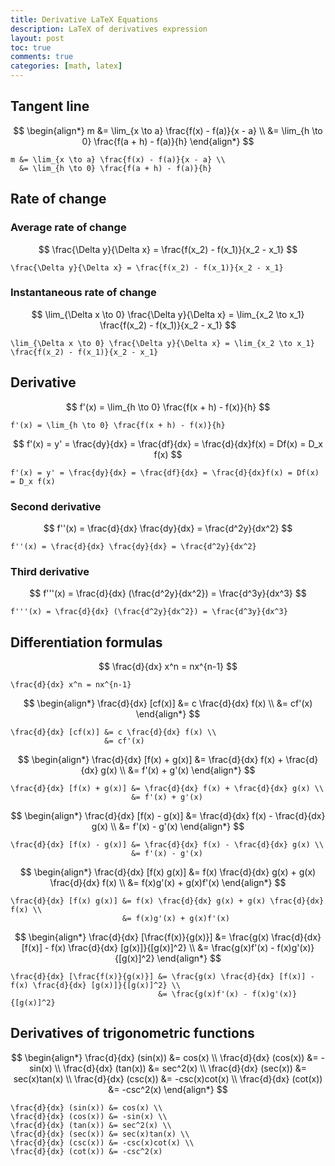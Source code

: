 ```yaml
---
title: Derivative LaTeX Equations
description: LaTeX of derivatives expression
layout: post
toc: true
comments: true
categories: [math, latex]
---
```


## Tangent line

$$
\begin{align*}
m &= \lim_{x \to a} \frac{f(x) - f(a)}{x - a} \\
  &= \lim_{h \to 0} \frac{f(a + h) - f(a)}{h}
\end{align*}
$$

```text
m &= \lim_{x \to a} \frac{f(x) - f(a)}{x - a} \\
  &= \lim_{h \to 0} \frac{f(a + h) - f(a)}{h}
```


## Rate of change

### Average rate of change

$$
\frac{\Delta y}{\Delta x} = \frac{f(x_2) - f(x_1)}{x_2 - x_1}
$$

```text
\frac{\Delta y}{\Delta x} = \frac{f(x_2) - f(x_1)}{x_2 - x_1}
```

### Instantaneous rate of change

$$
\lim_{\Delta x \to 0} \frac{\Delta y}{\Delta x} = \lim_{x_2 \to x_1} \frac{f(x_2) - f(x_1)}{x_2 - x_1}
$$

```text
\lim_{\Delta x \to 0} \frac{\Delta y}{\Delta x} = \lim_{x_2 \to x_1} \frac{f(x_2) - f(x_1)}{x_2 - x_1}
```

## Derivative

$$
f'(x) = \lim_{h \to 0} \frac{f(x + h) - f(x)}{h}
$$

```text
f'(x) = \lim_{h \to 0} \frac{f(x + h) - f(x)}{h}
```

$$
f'(x) = y' = \frac{dy}{dx} = \frac{df}{dx} = \frac{d}{dx}f(x) = Df(x) = D_x f(x)
$$

```text
f'(x) = y' = \frac{dy}{dx} = \frac{df}{dx} = \frac{d}{dx}f(x) = Df(x) = D_x f(x)
```

### Second derivative

$$
f''(x) = \frac{d}{dx} \frac{dy}{dx} = \frac{d^2y}{dx^2}
$$

```text
f''(x) = \frac{d}{dx} \frac{dy}{dx} = \frac{d^2y}{dx^2}
```

### Third derivative

$$
f'''(x) = \frac{d}{dx} (\frac{d^2y}{dx^2}) = \frac{d^3y}{dx^3}
$$

```text
f'''(x) = \frac{d}{dx} (\frac{d^2y}{dx^2}) = \frac{d^3y}{dx^3}
```

## Differentiation formulas

$$
\frac{d}{dx} x^n = nx^{n-1}
$$

```text
\frac{d}{dx} x^n = nx^{n-1}
```

$$
\begin{align*}
\frac{d}{dx} [cf(x)] &= c \frac{d}{dx} f(x) \\
                     &= cf'(x)
\end{align*}
$$

```text
\frac{d}{dx} [cf(x)] &= c \frac{d}{dx} f(x) \\
                     &= cf'(x)
```

$$
\begin{align*}
\frac{d}{dx} [f(x) + g(x)] &= \frac{d}{dx} f(x) + \frac{d}{dx} g(x) \\
                           &= f'(x) + g'(x)
\end{align*}
$$

```text
\frac{d}{dx} [f(x) + g(x)] &= \frac{d}{dx} f(x) + \frac{d}{dx} g(x) \\
                           &= f'(x) + g'(x)
```

$$
\begin{align*}
\frac{d}{dx} [f(x) - g(x)] &= \frac{d}{dx} f(x) - \frac{d}{dx} g(x) \\
                           &= f'(x) - g'(x)
\end{align*}
$$

```text
\frac{d}{dx} [f(x) - g(x)] &= \frac{d}{dx} f(x) - \frac{d}{dx} g(x) \\
                           &= f'(x) - g'(x)
```

$$
\begin{align*}
\frac{d}{dx} [f(x) g(x)] &= f(x) \frac{d}{dx} g(x) + g(x) \frac{d}{dx} f(x) \\
                         &= f(x)g'(x) + g(x)f'(x)
\end{align*}
$$

```text
\frac{d}{dx} [f(x) g(x)] &= f(x) \frac{d}{dx} g(x) + g(x) \frac{d}{dx} f(x) \\
                         &= f(x)g'(x) + g(x)f'(x)
```

$$
\begin{align*}
\frac{d}{dx} [\frac{f(x)}{g(x)}] &= \frac{g(x) \frac{d}{dx} [f(x)] - f(x) \frac{d}{dx} [g(x)]}{[g(x)]^2} \\
                                 &= \frac{g(x)f'(x) - f(x)g'(x)}{[g(x)]^2}
\end{align*}
$$

```text
\frac{d}{dx} [\frac{f(x)}{g(x)}] &= \frac{g(x) \frac{d}{dx} [f(x)] - f(x) \frac{d}{dx} [g(x)]}{[g(x)]^2} \\
                                 &= \frac{g(x)f'(x) - f(x)g'(x)}{[g(x)]^2}
```

## Derivatives of trigonometric functions

$$
\begin{align*}
\frac{d}{dx} (sin(x)) &= cos(x) \\
\frac{d}{dx} (cos(x)) &= -sin(x) \\
\frac{d}{dx} (tan(x)) &= sec^2(x) \\
\frac{d}{dx} (sec(x)) &= sec(x)tan(x) \\
\frac{d}{dx} (csc(x)) &= -csc(x)cot(x) \\
\frac{d}{dx} (cot(x)) &= -csc^2(x)
\end{align*}
$$

```text
\frac{d}{dx} (sin(x)) &= cos(x) \\
\frac{d}{dx} (cos(x)) &= -sin(x) \\
\frac{d}{dx} (tan(x)) &= sec^2(x) \\
\frac{d}{dx} (sec(x)) &= sec(x)tan(x) \\
\frac{d}{dx} (csc(x)) &= -csc(x)cot(x) \\
\frac{d}{dx} (cot(x)) &= -csc^2(x)
```
